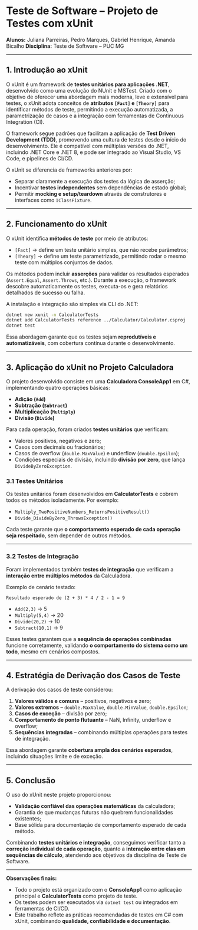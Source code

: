 # **Teste de Software – Projeto de Testes com xUnit**

**Alunos:** Juliana Parreiras, Pedro Marques, Gabriel Henrique, Amanda Bicalho
**Disciplina:** Teste de Software – PUC MG

---

## **1. Introdução ao xUnit**

O xUnit é um framework de **testes unitários para aplicações .NET**, desenvolvido como uma evolução do NUnit e MSTest. Criado com o objetivo de oferecer uma abordagem mais moderna, leve e extensível para testes, o xUnit adota conceitos de **atributos `[Fact]` e `[Theory]`** para identificar métodos de teste, permitindo a execução automatizada, a parametrização de casos e a integração com ferramentas de Continuous Integration (CI).

O framework segue padrões que facilitam a aplicação de **Test Driven Development (TDD)**, promovendo uma cultura de testes desde o início do desenvolvimento. Ele é compatível com múltiplas versões do .NET, incluindo .NET Core e .NET 8, e pode ser integrado ao Visual Studio, VS Code, e pipelines de CI/CD.

O xUnit se diferencia de frameworks anteriores por:

* Separar claramente a execução dos testes da lógica de asserção;
* Incentivar **testes independentes** sem dependências de estado global;
* Permitir **mocking e setup/teardown** através de construtores e interfaces como `IClassFixture`.

---

## **2. Funcionamento do xUnit**

O xUnit identifica **métodos de teste** por meio de atributos:

* `[Fact]` → define um teste unitário simples, que não recebe parâmetros;
* `[Theory]` → define um teste parametrizado, permitindo rodar o mesmo teste com múltiplos conjuntos de dados.

Os métodos podem incluir **asserções** para validar os resultados esperados (`Assert.Equal`, `Assert.Throws`, etc.). Durante a execução, o framework descobre automaticamente os testes, executa-os e gera relatórios detalhados de sucesso ou falha.

A instalação e integração são simples via CLI do .NET:

```bash
dotnet new xunit -n CalculatorTests
dotnet add CalculatorTests reference ../Calculator/Calculator.csproj
dotnet test
```

Essa abordagem garante que os testes sejam **reprodutíveis e automatizáveis**, com cobertura contínua durante o desenvolvimento.

---

## **3. Aplicação do xUnit no Projeto Calculadora**

O projeto desenvolvido consiste em uma **Calculadora ConsoleApp1** em C#, implementando quatro operações básicas:

* **Adição (`Add`)**
* **Subtração (`Subtract`)**
* **Multiplicação (`Multiply`)**
* **Divisão (`Divide`)**

Para cada operação, foram criados **testes unitários** que verificam:

* Valores positivos, negativos e zero;
* Casos com decimais ou fracionários;
* Casos de overflow (`double.MaxValue`) e underflow (`double.Epsilon`);
* Condições especiais de divisão, incluindo **divisão por zero**, que lança `DivideByZeroException`.

### **3.1 Testes Unitários**

Os testes unitários foram desenvolvidos em **CalculatorTests** e cobrem todos os métodos isoladamente. Por exemplo:

* `Multiply_TwoPositiveNumbers_ReturnsPositiveResult()`
* `Divide_DivideByZero_ThrowsException()`

Cada teste garante que **o comportamento esperado de cada operação seja respeitado**, sem depender de outros métodos.

---

### **3.2 Testes de Integração**

Foram implementados também **testes de integração** que verificam a **interação entre múltiplos métodos** da Calculadora.

Exemplo de cenário testado:

```text
Resultado esperado de (2 + 3) * 4 / 2 - 1 = 9
```

* `Add(2,3)` → 5
* `Multiply(5,4)` → 20
* `Divide(20,2)` → 10
* `Subtract(10,1)` → 9

Esses testes garantem que a **sequência de operações combinadas** funcione corretamente, validando **o comportamento do sistema como um todo**, mesmo em cenários compostos.

---

## **4. Estratégia de Derivação dos Casos de Teste**

A derivação dos casos de teste considerou:

1. **Valores válidos e comuns** – positivos, negativos e zero;
2. **Valores extremos** – `double.MaxValue`, `double.MinValue`, `double.Epsilon`;
3. **Casos de exceção** – divisão por zero;
4. **Comportamento de ponto flutuante** – NaN, Infinity, underflow e overflow;
5. **Sequências integradas** – combinando múltiplas operações para testes de integração.

Essa abordagem garante **cobertura ampla dos cenários esperados**, incluindo situações limite e de exceção.

---

## **5. Conclusão**

O uso do xUnit neste projeto proporcionou:

* **Validação confiável das operações matemáticas** da calculadora;
* Garantia de que mudanças futuras não quebrem funcionalidades existentes;
* Base sólida para documentação de comportamento esperado de cada método.

Combinando **testes unitários e integração**, conseguimos verificar tanto a **correção individual de cada operação**, quanto a **interação entre elas em sequências de cálculo**, atendendo aos objetivos da disciplina de Teste de Software.

---

**Observações finais:**

* Todo o projeto está organizado com o **ConsoleApp1** como aplicação principal e **CalculatorTests** como projeto de teste.
* Os testes podem ser executados via `dotnet test` ou integrados em ferramentas de CI/CD.
* Este trabalho reflete as práticas recomendadas de testes em C# com xUnit, combinando **qualidade, confiabilidade e documentação**.
